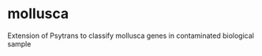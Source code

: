 mollusca
========

Extension of Psytrans to classify mollusca genes in contaminated biological sample
